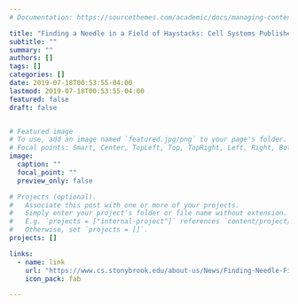 ```yaml
---
# Documentation: https://sourcethemes.com/academic/docs/managing-content/

title: "Finding a Needle in a Field of Haystacks: Cell Systems Publishes Research on Mantis, a New Sequencing Search Tool"
subtitle: ""
summary: ""
authors: []
tags: []
categories: []
date: 2019-07-18T00:53:55-04:00
lastmod: 2019-07-18T00:53:55-04:00
featured: false
draft: false


# Featured image
# To use, add an image named `featured.jpg/png` to your page's folder.
# Focal points: Smart, Center, TopLeft, Top, TopRight, Left, Right, BottomLeft, Bottom, BottomRight.
image:
  caption: ""
  focal_point: ""
  preview_only: false

# Projects (optional).
#   Associate this post with one or more of your projects.
#   Simply enter your project's folder or file name without extension.
#   E.g. `projects = ["internal-project"]` references `content/project/deep-learning/index.md`.
#   Otherwise, set `projects = []`.
projects: []

links:
  - name: link
    url: "https://www.cs.stonybrook.edu/about-us/News/Finding-Needle-Field-Haystacks-Cell-Systems-publishes-research-Mantis-new-sequencing"
    icon_pack: fab

---
```

